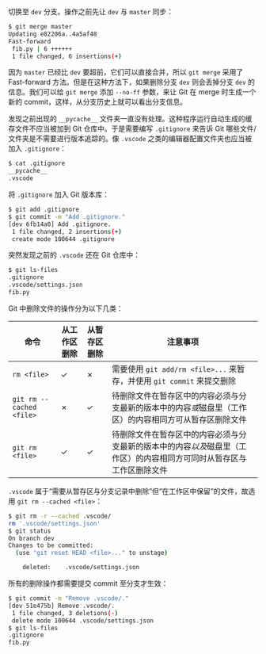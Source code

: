 切换至 `dev` 分支。操作之前先让 `dev` 与 `master` 同步：
```bash
$ git merge master
Updating e82206a..4a5af48
Fast-forward
 fib.py | 6 ++++++
 1 file changed, 6 insertions(+)
```
因为 `master` 已经比 `dev` 要超前，它们可以直接合并，所以 `git merge` 采用了 Fast-forward 方法。但是在这种方法下，如果删除分支 `dev` 则会丢掉分支 `dev` 的信息。我们可以给 `git merge` 添加 `--no-ff` 参数，来让 Git 在 merge 时生成一个新的 commit，这样，从分支历史上就可以看出分支信息。

发现之前出现的 `__pycache__` 文件夹一直没有处理。这种程序运行自动生成的缓存文件不应当被加到 Git 仓库中。于是需要编写 `.gitignore` 来告诉 Git 哪些文件/文件夹是不需要进行版本追踪的。像 `.vscode` 之类的编辑器配置文件夹也应当被加入 `.gitignore`：
```bash
$ cat .gitignore
__pycache__
.vscode
```

将 `.gitignore` 加入 Git 版本库：
```bash
$ git add .gitignore 
$ git commit -m "Add .gitignore."
[dev 6fb14a0] Add .gitignore.
 1 file changed, 2 insertions(+)
 create mode 100644 .gitignore
```

突然发现之前的 `.vscode` 还在 Git 仓库中：
```bash
$ git ls-files 
.gitignore
.vscode/settings.json
fib.py
```

Git 中删除文件的操作分为以下几类：

| 命令 | 从工作区删除 | 从暂存区删除 | 注意事项 |
| --- | ---------- | ----------- | ------ |
| `rm <file>`              | ✓ | ✗ | 需要使用 `git add/rm <file>...` 来暂存，并使用 `git commit` 来提交删除 |
| `git rm --cached <file>` | ✗ | ✓ | 待删除文件在暂存区中的内容必须与分支最新的版本中的内容*或*磁盘里（工作区）的内容相同方可从暂存区删除文件 |
| `git rm <file>`          | ✓ | ✓ | 待删除文件在暂存区中的内容必须与分支最新的版本中的内容*以及*磁盘里（工作区）的内容相同方可同时从暂存区与工作区删除文件 |

`.vscode` 属于“需要从暂存区与分支记录中删除”但“在工作区中保留”的文件，故选用 `git rm --cached <file>`：
```bash
$ git rm -r --cached .vscode/
rm '.vscode/settings.json'
$ git status
On branch dev
Changes to be committed:
  (use "git reset HEAD <file>..." to unstage)

	deleted:    .vscode/settings.json

```
所有的删除操作都需要提交 commit 至分支才生效：
```bash
$ git commit -m "Remove .vscode/."       
[dev 51e475b] Remove .vscode/.
 1 file changed, 3 deletions(-)
 delete mode 100644 .vscode/settings.json
$ git ls-files 
.gitignore
fib.py
```
